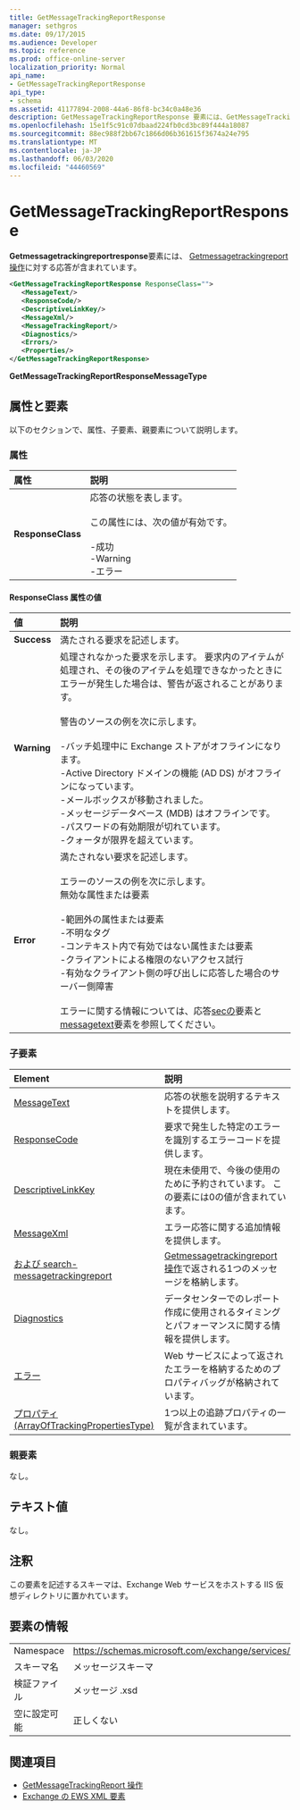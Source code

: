```yaml
---
title: GetMessageTrackingReportResponse
manager: sethgros
ms.date: 09/17/2015
ms.audience: Developer
ms.topic: reference
ms.prod: office-online-server
localization_priority: Normal
api_name:
- GetMessageTrackingReportResponse
api_type:
- schema
ms.assetid: 41177894-2008-44a6-86f8-bc34c0a48e36
description: GetMessageTrackingReportResponse 要素には、GetMessageTrackingReport 操作に対する応答が含まれています。
ms.openlocfilehash: 15e1f5c91c07dbaad224fb0cd3bc89f444a18087
ms.sourcegitcommit: 88ec988f2bb67c1866d06b361615f3674a24e795
ms.translationtype: MT
ms.contentlocale: ja-JP
ms.lasthandoff: 06/03/2020
ms.locfileid: "44460569"
---
```

# <a name="getmessagetrackingreportresponse"></a>GetMessageTrackingReportResponse

**Getmessagetrackingreportresponse**要素には、 [Getmessagetrackingreport 操作](getmessagetrackingreport-operation.md)に対する応答が含まれています。
  
```xml
<GetMessageTrackingReportResponse ResponseClass="">
   <MessageText/>
   <ResponseCode/>
   <DescriptiveLinkKey/>
   <MessageXml/>
   <MessageTrackingReport/>
   <Diagnostics/>
   <Errors/>
   <Properties/>
</GetMessageTrackingReportResponse>
```

 **GetMessageTrackingReportResponseMessageType**
## <a name="attributes-and-elements"></a>属性と要素

以下のセクションで、属性、子要素、親要素について説明します。
  
### <a name="attributes"></a>属性

|**属性**|**説明**|
|:-----|:-----|
|**ResponseClass** <br/> | 応答の状態を表します。 <br/><br/>この属性には、次の値が有効です。  <br/><br/>-成功  <br/>-Warning  <br/>-エラー  <br/> |
   
#### <a name="responseclass-attribute-values"></a>ResponseClass 属性の値

|**値**|**説明**|
|:-----|:-----|
|**Success** <br/> |満たされる要求を記述します。  <br/> |
|**Warning** <br/> | 処理されなかった要求を示します。 要求内のアイテムが処理され、その後のアイテムを処理できなかったときにエラーが発生した場合は、警告が返されることがあります。<br/><br/> 警告のソースの例を次に示します。  <br/><br/>-バッチ処理中に Exchange ストアがオフラインになります。  <br/>-Active Directory ドメインの機能 (AD DS) がオフラインになっています。  <br/>-メールボックスが移動されました。  <br/>-メッセージデータベース (MDB) はオフラインです。  <br/>-パスワードの有効期限が切れています。  <br/>-クォータが限界を超えています。  <br/> |
|**Error** <br/> | 満たされない要求を記述します。 <br/><br/>エラーのソースの例を次に示します。  <br/>  無効な属性または要素  <br/><br/>-範囲外の属性または要素  <br/>-不明なタグ  <br/>-コンテキスト内で有効ではない属性または要素  <br/>-クライアントによる権限のないアクセス試行  <br/>-有効なクライアント側の呼び出しに応答した場合のサーバー側障害  <br/><br/>  エラーに関する情報については、応答[secの](responsecode.md)要素と[messagetext](messagetext.md)要素を参照してください。  <br/> |
   
### <a name="child-elements"></a>子要素

|**Element**|**説明**|
|:-----|:-----|
|[MessageText](messagetext.md) <br/> |応答の状態を説明するテキストを提供します。  <br/> |
|[ResponseCode](responsecode.md) <br/> |要求で発生した特定のエラーを識別するエラーコードを提供します。  <br/> |
|[DescriptiveLinkKey](descriptivelinkkey.md) <br/> |現在未使用で、今後の使用のために予約されています。 この要素には0の値が含まれています。  <br/> |
|[MessageXml](messagexml.md) <br/> |エラー応答に関する追加情報を提供します。  <br/> |
|[および search-messagetrackingreport](messagetrackingreport.md) <br/> |[Getmessagetrackingreport 操作](getmessagetrackingreport-operation.md)で返される1つのメッセージを格納します。  <br/> |
|[Diagnostics](diagnostics.md) <br/> |データセンターでのレポート作成に使用されるタイミングとパフォーマンスに関する情報を提供します。  <br/> |
|[エラー](errors-ex15websvcsotherref.md) <br/> |Web サービスによって返されたエラーを格納するためのプロパティバッグが格納されています。  <br/> |
|[プロパティ (ArrayOfTrackingPropertiesType)](properties-arrayoftrackingpropertiestype.md) <br/> |1つ以上の追跡プロパティの一覧が含まれています。  <br/> |
   
### <a name="parent-elements"></a>親要素

なし。
  
## <a name="text-value"></a>テキスト値

なし。
  
## <a name="remarks"></a>注釈

この要素を記述するスキーマは、Exchange Web サービスをホストする IIS 仮想ディレクトリに置かれています。
  
## <a name="element-information"></a>要素の情報

|||
|:-----|:-----|
|Namespace  <br/> |https://schemas.microsoft.com/exchange/services/2006/messages  <br/> |
|スキーマ名  <br/> |メッセージスキーマ  <br/> |
|検証ファイル  <br/> |メッセージ .xsd  <br/> |
|空に設定可能  <br/> |正しくない  <br/> |
   
## <a name="see-also"></a>関連項目

- [GetMessageTrackingReport 操作](getmessagetrackingreport-operation.md)
- [Exchange の EWS XML 要素](ews-xml-elements-in-exchange.md)

